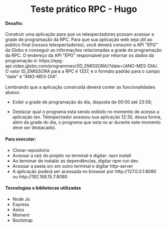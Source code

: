 <h1 align="center">Teste prático RPC - Hugo</h1>
<h4>Desafio:</h4>
<p>Construir uma aplicação para que os telespectadores possam acessar a grade de programação da RPC. Para que sua aplicação web seja útil ao público final (nossos telespectadores), você deverá consumir a API "EPG" da Globo e conseguir as informações relacionadas a grade de programação da RPC. O endereço da API "EPG" responsável por retornar os dados da programação é: https://epg-api.video.globo.com/programmes/{ID_EMISSORA}?date={ANO-MES-DIA}. O valor ID_EMISSORA para a RPC é 1337, e o formato padrão para o campo "date" é "ANO-MES-DIA".
<br><br>Lembrando que a aplicação construída deverá conter as funcionalidades abaixo:

- Exibir a grade de programação do dia, disposta de 00:00 até 23:59;

- Destacar qual o programa esta sendo exibido no momento de acesso a aplicação (ex. Telespectador acessou sua aplicação 12:35, dessa forma, além da grade do dia, o programa que esta no ar durante este momento deve ser destacado).


</p>

<h4>Para executar:</h4>
<p>
<ul>
 <li>Clonar repositório</li>
 <li>Acessar a raiz do projeto no terminal e digitar: npm install</li>
 <li>Ao terminar de instalar as dependências, digitar npm run dev</li>
 <li>Acessar a pasta src em outro terminal e digitar http-server</li>
 <li>A aplicação poderá ser acessada no browser por http://127.0.0.1:8080 ou http://192.168.15.7:8080</li>
</ul>
</p>

<h4>Tecnologias e bibliotecas utilizadas</h4>
<ul>
<li>Node Js</li>
<li>Express</li>
<li>Axios</li>
<li>Moment</li>
<li>Bootstrap</li>
</ul>
